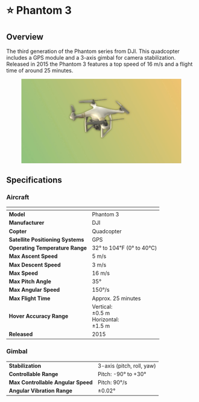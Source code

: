 # ⭐ Phantom 3

## Overview

The third generation of the Phantom series from DJI.  This quadcopter includes a GPS module and a 3-axis gimbal for camera stabilization.  Released in 2015 the Phantom 3 features a top speed of 16 m/s and a flight time of around 25 minutes.

<figure><img src="../../.gitbook/assets/image (4).png" alt=""><figcaption></figcaption></figure>

## Specifications

### Aircraft

<table data-full-width="false"><thead><tr><th></th><th></th></tr></thead><tbody><tr><td><strong>Model</strong></td><td>Phantom 3</td></tr><tr><td><strong>Manufacturer</strong></td><td>DJI</td></tr><tr><td><strong>Copter</strong></td><td>Quadcopter</td></tr><tr><td><strong>Satellite Positioning Systems</strong></td><td>GPS</td></tr><tr><td><strong>Operating Temperature Range</strong></td><td>32° to 104℉ (0° to 40℃)</td></tr><tr><td><strong>Max Ascent Speed</strong></td><td>5 m/s</td></tr><tr><td><strong>Max Descent Speed</strong></td><td>3 m/s</td></tr><tr><td><strong>Max Speed</strong></td><td>16 m/s</td></tr><tr><td><strong>Max Pitch Angle</strong></td><td>35°</td></tr><tr><td><strong>Max Angular Speed</strong></td><td>150°/s</td></tr><tr><td><strong>Max Flight Time</strong></td><td>Approx. 25 minutes</td></tr><tr><td><strong>Hover Accuracy Range</strong></td><td>Vertical:<br>±0.5 m<br>Horizontal:<br>±1.5 m</td></tr><tr><td><strong>Released</strong></td><td>2015</td></tr></tbody></table>

### Gimbal

|                                    |                           |
| ---------------------------------- | ------------------------- |
| **Stabilization**                  | 3-axis (pitch, roll, yaw) |
| **Controllable Range**             | Pitch: -90° to +30°       |
| **Max Controllable Angular Speed** | Pitch: 90°/s              |
| **Angular Vibration Range**        | ±0.02°                    |
